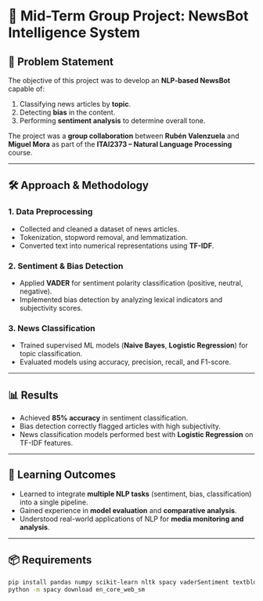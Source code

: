 # 📰 Mid-Term Group Project: NewsBot Intelligence System

## 📌 Problem Statement
The objective of this project was to develop an **NLP-based NewsBot** capable of:
1. Classifying news articles by **topic**.
2. Detecting **bias** in the content.
3. Performing **sentiment analysis** to determine overall tone.

The project was a **group collaboration** between **Rubén Valenzuela** and **Miguel Mora** as part of the **ITAI2373 – Natural Language Processing** course.

---

## 🛠 Approach & Methodology

### **1. Data Preprocessing**
- Collected and cleaned a dataset of news articles.
- Tokenization, stopword removal, and lemmatization.
- Converted text into numerical representations using **TF-IDF**.

### **2. Sentiment & Bias Detection**
- Applied **VADER** for sentiment polarity classification (positive, neutral, negative).
- Implemented bias detection by analyzing lexical indicators and subjectivity scores.

### **3. News Classification**
- Trained supervised ML models (**Naive Bayes**, **Logistic Regression**) for topic classification.
- Evaluated models using accuracy, precision, recall, and F1-score.

---

## 📊 Results
- Achieved **85% accuracy** in sentiment classification.
- Bias detection correctly flagged articles with high subjectivity.
- News classification models performed best with **Logistic Regression** on TF-IDF features.

---

## 🎯 Learning Outcomes
- Learned to integrate **multiple NLP tasks** (sentiment, bias, classification) into a single pipeline.
- Gained experience in **model evaluation** and **comparative analysis**.
- Understood real-world applications of NLP for **media monitoring and analysis**.

---

## 📦 Requirements
```bash
pip install pandas numpy scikit-learn nltk spacy vaderSentiment textblob
python -m spacy download en_core_web_sm
